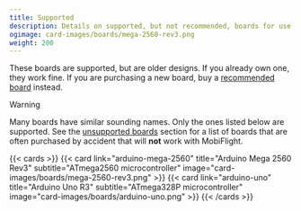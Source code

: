 ```yaml
---
title: Supported
description: Details on supported, but not recommended, boards for use with MobiFlight.
ogimage: card-images/boards/mega-2560-rev3.png
weight: 200
---
```


These boards are supported, but are older designs. If you already own one, they work fine. If you are
purchasing a new board, buy a [recommended board](/boards/recommended) instead.

> [!WARNING]
> Many boards have similar sounding names. Only the ones listed below are supported. See the
> [unsupported boards](/boards/unsupported) section for a list of boards that are often purchased by accident
> that will **not** work with MobiFlight.

{{< cards >}}
{{< card link="arduino-mega-2560" title="Arduino Mega 2560 Rev3" subtitle="ATmega2560 microcontroller" image="card-images/boards/mega-2560-rev3.png" >}}
{{< card link="arduino-uno" title="Arduino Uno R3" subtitle="ATmega328P microcontroller" image="card-images/boards/arduino-uno.png" >}}
{{< /cards >}}
